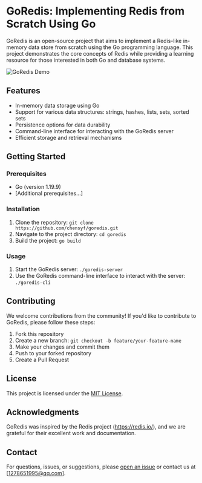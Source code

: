 # GoRedis: Implementing Redis from Scratch Using Go

GoRedis is an open-source project that aims to implement a Redis-like in-memory data store from scratch using the Go programming language. This project demonstrates the core concepts of Redis while providing a learning resource for those interested in both Go and database systems.

![GoRedis Demo](link_to_demo_screenshot_or_gif)

## Features

- In-memory data storage using Go
- Support for various data structures: strings, hashes, lists, sets, sorted sets
- Persistence options for data durability
- Command-line interface for interacting with the GoRedis server
- Efficient storage and retrieval mechanisms

## Getting Started

### Prerequisites

- Go (version 1.19.9)
- [Additional prerequisites...]

### Installation

1. Clone the repository: `git clone https://github.com/chensyf/goredis.git`
2. Navigate to the project directory: `cd goredis`
3. Build the project: `go build`

### Usage

1. Start the GoRedis server: `./goredis-server`
2. Use the GoRedis command-line interface to interact with the server: `./goredis-cli`

## Contributing

We welcome contributions from the community! If you'd like to contribute to GoRedis, please follow these steps:

1. Fork this repository
2. Create a new branch: `git checkout -b feature/your-feature-name`
3. Make your changes and commit them
4. Push to your forked repository
5. Create a Pull Request

## License

This project is licensed under the [MIT License](LICENSE).

## Acknowledgments

GoRedis was inspired by the Redis project (https://redis.io/), and we are grateful for their excellent work and documentation.

## Contact

For questions, issues, or suggestions, please [open an issue](https://github.com/chensyf/goredis/issues/new) or contact us at [1278651995@qq.com].

